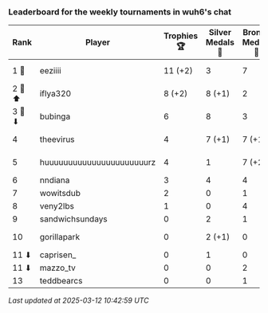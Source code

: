 ### Leaderboard for the weekly tournaments in wuh6's chat
| Rank | Player | Trophies 🏆 | Silver Medals 🥈 | Bronze Medals 🥉 | Points |
|------|--------|-------------|------------------|------------------|--------|
| 1 🥇 | eeziiii | 11 (+2) | 3 | 7 | 39.5 (+6.0) |
| 2 🥈 ⬆| iflya320 | 8 (+2) | 8 (+1) | 2 | 33.0 (+7.0) |
| 3 🥉 ⬇| bubinga | 6 | 8 | 3 | 27.5 |
| 4 | theevirus | 4 | 7 (+1) | 7 (+1) | 22.5 (+1.5) |
| 5 | huuuuuuuuuuuuuuuuuuuuuurz | 4 | 1 | 7 (+2) | 16.5 (+1.0) |
| 6 | nndiana | 3 | 4 | 4 | 15.0 |
| 7 | wowitsdub | 2 | 0 | 1 | 6.5 |
| 8 | veny2lbs | 1 | 0 | 4 | 5.0 |
| 9 | sandwichsundays | 0 | 2 | 1 | 2.5 |
| 10 | gorillapark | 0 | 2 (+1) | 0 | 2.0 (+1.0) |
| 11 ⬇| caprisen_ | 0 | 1 | 0 | 1.0 |
| 11 ⬇| mazzo_tv | 0 | 0 | 2 | 1.0 |
| 13 | teddbearcs | 0 | 0 | 1 | 0.5 |

_Last updated at 2025-03-12 10:42:59 UTC_